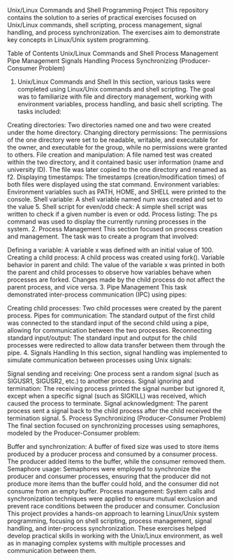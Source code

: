 Unix/Linux Commands and Shell Programming Project
This repository contains the solution to a series of practical exercises focused on Unix/Linux commands, shell scripting, process management, signal handling, and process synchronization. The exercises aim to demonstrate key concepts in Linux/Unix system programming.

Table of Contents
Unix/Linux Commands and Shell
Process Management
Pipe Management
Signals Handling
Process Synchronizing (Producer-Consumer Problem)
1. Unix/Linux Commands and Shell
In this section, various tasks were completed using Linux/Unix commands and shell scripting. The goal was to familiarize with file and directory management, working with environment variables, process handling, and basic shell scripting. The tasks included:

Creating directories: Two directories named one and two were created under the home directory.
Changing directory permissions: The permissions of the one directory were set to be readable, writable, and executable for the owner, and executable for the group, while no permissions were granted to others.
File creation and manipulation: A file named test was created within the two directory, and it contained basic user information (name and university ID). The file was later copied to the one directory and renamed as f2.
Displaying timestamps: The timestamps (creation/modification times) of both files were displayed using the stat command.
Environment variables: Environment variables such as PATH, HOME, and SHELL were printed to the console.
Shell variable: A shell variable named num was created and set to the value 5.
Shell script for even/odd check: A simple shell script was written to check if a given number is even or odd.
Process listing: The ps command was used to display the currently running processes in the system.
2. Process Management
This section focused on process creation and management. The task was to create a program that involved:

Defining a variable: A variable x was defined with an initial value of 100.
Creating a child process: A child process was created using fork().
Variable behavior in parent and child: The value of the variable x was printed in both the parent and child processes to observe how variables behave when processes are forked. Changes made by the child process do not affect the parent process, and vice versa.
3. Pipe Management
This task demonstrated inter-process communication (IPC) using pipes:

Creating child processes: Two child processes were created by the parent process.
Pipes for communication: The standard output of the first child was connected to the standard input of the second child using a pipe, allowing for communication between the two processes.
Reconnecting standard input/output: The standard input and output for the child processes were redirected to allow data transfer between them through the pipe.
4. Signals Handling
In this section, signal handling was implemented to simulate communication between processes using Unix signals:

Signal sending and receiving: One process sent a random signal (such as SIGUSR1, SIGUSR2, etc.) to another process.
Signal ignoring and termination: The receiving process printed the signal number but ignored it, except when a specific signal (such as SIGKILL) was received, which caused the process to terminate.
Signal acknowledgment: The parent process sent a signal back to the child process after the child received the termination signal.
5. Process Synchronizing (Producer-Consumer Problem)
The final section focused on synchronizing processes using semaphores, modeled by the Producer-Consumer problem:

Buffer and synchronization: A buffer of fixed size was used to store items produced by a producer process and consumed by a consumer process. The producer added items to the buffer, while the consumer removed them.
Semaphore usage: Semaphores were employed to synchronize the producer and consumer processes, ensuring that the producer did not produce more items than the buffer could hold, and the consumer did not consume from an empty buffer.
Process management: System calls and synchronization techniques were applied to ensure mutual exclusion and prevent race conditions between the producer and consumer.
Conclusion
This project provides a hands-on approach to learning Linux/Unix system programming, focusing on shell scripting, process management, signal handling, and inter-process synchronization. These exercises helped develop practical skills in working with the Unix/Linux environment, as well as in managing complex systems with multiple processes and communication between them.



